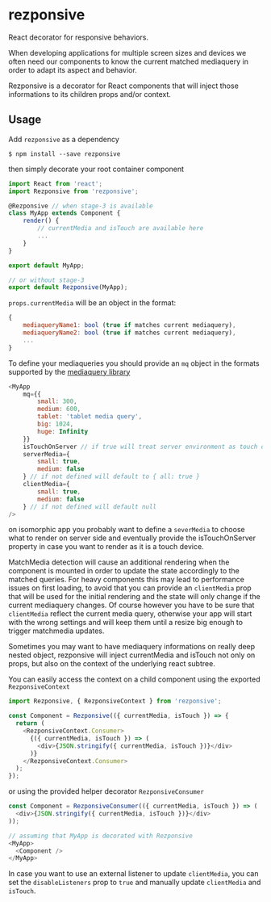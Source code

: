 rezponsive
==========

React decorator for responsive behaviors.

When developing applications for multiple screen sizes and devices we often need
our components to know the current matched mediaquery in order to adapt its
aspect and behavior.

Rezponsive is a decorator for React components that will inject those
informations to its children props and/or context.

Usage
-----
Add `rezponsive` as a dependency

`$ npm install --save rezponsive`

then simply decorate your root container component

```javascript
import React from 'react';
import Rezponsive from 'rezponsive';

@Rezponsive // when stage-3 is available
class MyApp extends Component {
    render() {
        // currentMedia and isTouch are available here
        ...
    }
}

export default MyApp;

// or without stage-3
export default Rezponsive(MyApp);

```

`props.currentMedia` will be an object in the format:
```javascript
{
    mediaqueryName1: bool (true if matches current mediaquery),
    mediaqueryName2: bool (true if matches current mediaquery),
    ...
}
```

To define your mediaqueries you should provide an `mq` object in the formats
supported by the [mediaquery library](https://github.com/axyz/mediaquery)
```javascript
<MyApp
    mq={{
        small: 300,
        medium: 600,
        tablet: 'tablet media query',
        big: 1024,
        huge: Infinity
    }}
    isTouchOnServer // if true will treat server environment as touch devices
    serverMedia={
        small: true,
        medium: false
    } // if not defined will default to { all: true }
    clientMedia={
        small: true,
        medium: false
    } // if not defined will default null
/>
```
on isomorphic app you probably want to define a `severMedia` to choose what to
render on server side and eventually provide the isTouchOnServer property in
case you want to render as it is a touch device.

MatchMedia detection will cause an additional rendering when the component is
mounted in order to update the state accordingly to the matched queries.
For heavy components this may lead to performance issues on first loading,
to avoid that you can provide an `clientMedia` prop that will be used for the
initial rendering and the state will only change if the current mediaquery
changes. Of course however you have to be sure that `clientMedia` reflect the
current media query, otherwise your app will start with the wrong settings
and will keep them until a resize big enough to trigger matchmedia updates.

Sometimes you may want to have mediaquery informations on really deep nested
object, rezponsive will inject currentMedia and isTouch not only on props, but
also on the context of the underlying react subtree.

You can easily access the context on a child component using the exported `RezponsiveContext`
```javascript
import Rezponsive, { RezponsiveContext } from 'rezponsive';

const Component = Rezponsive(({ currentMedia, isTouch }) => {
  return (
    <RezponsiveContext.Consumer>
      {({ currentMedia, isTouch }) => (
        <div>{JSON.stringify({ currentMedia, isTouch })}</div>
      )}
    </RezponsiveContext.Consumer>
  );
});

```

or using the provided helper decorator `RezponsiveConsumer`
```javascript
const Component = RezponsiveConsumer(({ currentMedia, isTouch }) => (
  <div>{JSON.stringify({ currentMedia, isTouch })}</div>
));

// assuming that MyApp is decorated with Rezponsive
<MyApp>
  <Component />
</MyApp>

```

In case you want to use an external listener to update `clientMedia`, you can
set the `disableListeners` prop to `true` and manually update `clientMedia` and `isTouch`.
